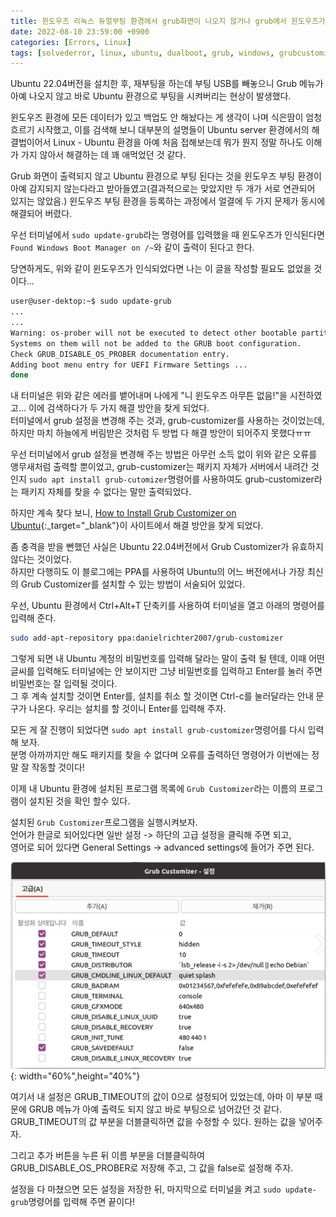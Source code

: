 ```yaml
---
title: 윈도우즈 리눅스 듀얼부팅 환경에서 grub화면이 나오지 않거나 grub에서 윈도우즈가 사라진 경우
date: 2022-08-10 23:59:00 +0900
categories: [Errors, Linux]
tags: [solvederror, linux, ubuntu, dualboot, grub, windows, grubcustomizer]     # TAG names should always be lowercase
---
```


Ubuntu 22.04버전을 설치한 후, 재부팅을 하는데 부팅 USB를 빼놓으니 Grub 메뉴가 아예 나오지 않고 바로 Ubuntu 환경으로 부팅을 시켜버리는 현상이 발생했다.

윈도우즈 환경에 모든 데이터가 있고 백업도 안 해놨다는 게 생각이 나며 식은땀이 엄청 흐르기 시작했고, 이를 검색해 보니 대부분의 설명들이 Ubuntu server 환경에서의 해결법이어서 Linux - Ubuntu 환경을 아예 처음 접해보는데 뭐가 뭔지 정말 하나도 이해가 가지 않아서 해결하는 데 꽤 애먹었던 것 같다.

Grub 화면이 출력되지 않고 Ubuntu 환경으로 부팅 된다는 것을 윈도우즈 부팅 환경이 아예 감지되지 않는다라고 받아들였고(결과적으로는 맞았지만 두 개가 서로 연관되어 있지는 않았음.) 윈도우즈 부팅 환경을 등록하는 과정에서 얼결에 두 가지 문제가 동시에 해결되어 버렸다.
  
우선 터미널에서 `sudo update-grub`라는 명령어를 입력했을 때 윈도우즈가 인식된다면   
`Found Windows Boot Manager on /~`와 같이 출력이 된다고 한다.  
  

당연하게도, 위와 같이 윈도우즈가 인식되었다면 나는 이 글을 작성할 필요도 없었을 것이다...  
  
```bash
user@user-dektop:~$ sudo update-grub
...
...
Warning: os-prober will not be executed to detect other bootable partitions.
Systems on them will not be added to the GRUB boot configuration.
Check GRUB_DISABLE_OS_PROBER documentation entry.
Adding boot menu entry for UEFI Firmware Settings ...
done
```  
내 터미널은 위와 같은 에러를 뱉어내며 나에게 "니 윈도우즈 아무튼 없음!"을 시전하였고... 이에 검색하다가 두 가지 해결 방안을 찾게 되었다.  
터미널에서 grub 설정을 변경해 주는 것과, grub-customizer를 사용하는 것이었는데, 하지만 마치 하늘에게 버림받은 것처럼 두 방법 다 해결 방안이 되어주지 못했다ㅠㅠ  
  
우선 터미널에서 grub 설정을 변경해 주는 방법은 아무런 소득 없이 위와 같은 오류를 앵무새처럼 출력할 뿐이었고, grub-customizer는 패키지 자체가 서버에서 내려간 것인지 `sudo apt install grub-cutomizer`명령어를 사용하여도 grub-customizer라는 패키지 자체를 찾을 수 없다는 말만 출력되었다.  
  
하지만 계속 찾다 보니, [How to Install Grub Customizer on Ubuntu](https://itsfoss.com/install-grub-customizer-ubuntu/){:_target="_blank"}이 사이트에서 해결 방안을 찾게 되었다.  
  
좀 충격을 받을 뻔했던 사실은 Ubuntu 22.04버전에서 Grub Customizer가 유효하지 않다는 것이었다.  
하지만 다행히도 이 블로그에는 PPA를 사용하여 Ubuntu의 어느 버전에서나 가장 최신의 Grub Customizer를 설치할 수 있는 방법이 서술되어 있었다.  
  
우선, Ubuntu 환경에서 Ctrl+Alt+T 단축키를 사용하여 터미널을 열고 아래의 명령어를 입력해 준다.  
```bash
sudo add-apt-repository ppa:danielrichter2007/grub-customizer
```
그렇게 되면 내 Ubuntu 계정의 비밀번호를 입력해 달라는 말이 출력 될 텐데, 이때 어떤 글씨를 입력해도 터미널에는 안 보이지만 그냥 비밀번호를 입력하고 Enter를 눌러 주면 비밀번호는 잘 입력될 것이다.  
그 후 계속 설치할 것이면 Enter를, 설치를 취소 할 것이면 Ctrl-c를 눌러달라는 안내 문구가 나온다. 우리는 설치를 할 것이니 Enter를 입력해 주자.  
  
모든 게 잘 진행이 되었다면 `sudo apt install grub-customizer`명령어를 다시 입력해 보자.  
분명 아까까지만 해도 패키지를 찾을 수 없다며 오류를 출력하던 명령어가 이번에는 정말 잘 작동할 것이다!  
  
이제 내 Ubuntu 환경에 설치된 프로그램 목록에 `Grub Customizer`라는 이름의 프로그램이 설치된 것을 확인 할수 있다.  

설치된 `Grub Customizer`프로그램을 실행시켜보자.  
언어가 한글로 되어있다면 일반 설정 -> 하단의 고급 설정을 클릭해 주면 되고,  
영어로 되어 있다면 General Settings -> advanced settings에 들어가 주면 된다.  
  
![우분투 설치 화면](/assets/img/2022_08_10Posts/grubcustomizer.png){: width="60%",height="40%"}  
  
여기서 내 설정은 GRUB_TIMEOUT의 값이 0으로 설정되어 있었는데, 아마 이 부분 때문에 GRUB 메뉴가 아예 출력도 되지 않고 바로 부팅으로 넘어갔던 것 같다.  
GRUB_TIMEOUT의 값 부분을 더블클릭하면 값을 수정할 수 있다. 원하는 값을 넣어주자.  
  
그리고 추가 버튼을 누른 뒤 이름 부분을 더블클릭하여 GRUB_DISABLE_OS_PROBER로 저장해 주고, 그 값을 false로 설정해 주자.  
  
설정을 다 마쳤으면 모든 설정을 저장한 뒤, 마지막으로 터미널을 켜고 `sudo update-grub`명령어를 입력해 주면 끝이다!  